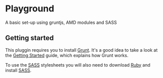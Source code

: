 # Playground

A basic set-up using gruntjs, AMD modules and SASS

## Getting started

This pluggin requires you to install [Grunt](http://gruntjs.com/). It's a good idea to take a look at the [Getting Started](http://gruntjs.com/getting-started) guide, which explains how Grunt works.

To use the [SASS](http://sass-lang.com/) stylesheets you will also need to download [Ruby](http://www.ruby-lang.org/en/downloads/) and install [SASS](http://sass-lang.com/download.html).